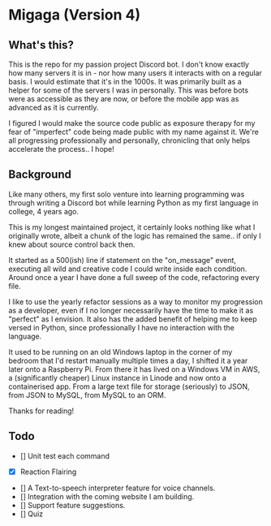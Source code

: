 # Migaga (Version 4)

## What's this?
This is the repo for my passion project Discord bot. I don't know exactly how many servers it is in - nor how many users it interacts with on a regular basis. I would estimate that it's in the 1000s. It was primarily built as a helper for some of the servers I was in personally. This was before bots were as accessible as they are now, or before the mobile app was as advanced as it is currently. 

I figured I would make the source code public as exposure therapy for my fear of "imperfect" code being made public with my name against it. We're all progressing professionally and personally, chronicling that only helps accelerate the process.. I hope! 

## Background
Like many others, my first solo venture into learning programming was through writing a Discord bot while learning Python as my first language in college, 4 years ago. 

 This is my longest maintained project, it certainly looks nothing like what I originally wrote, albeit a chunk of the logic has remained the same.. if only I knew about source control back then. 
 
 It started as a 500(ish) line if statement on the "on_message" event, executing all wild and creative code I could write inside each condition. Around once a year I have done a full sweep of the code, refactoring every file.
 
 I like to use the yearly refactor sessions as a way to monitor my progression as a developer, even if I no longer necessarily have the time to make it as "perfect" as I envision. It also has the added benefit of helping me to keep versed in Python, since professionally I have no interaction with the language.

It used to be running on an old Windows laptop in the corner of my bedroom that I'd restart manually multiple times a day, I shifted it a year later onto a Raspberry Pi. From there it has lived on a Windows VM in AWS, a (significantly cheaper) Linux instance in Linode and now onto a containerised app. From a large text file for storage (seriously) to JSON, from JSON to MySQL, from MySQL to an ORM.

Thanks for reading! 

## Todo
 - [] Unit test each command
 - [x] Reaction Flairing
 - [] A Text-to-speech interpreter feature for voice channels.
 - [] Integration with the coming website I am building.
 - [] Support feature suggestions. 
 - [] Quiz